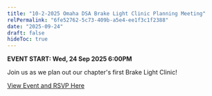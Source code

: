 ```yaml
---
title: "10-2-2025 Omaha DSA Brake Light Clinic Planning Meeting"
relPermalink: "6fe52762-5c73-409b-a5e4-ee1f3c1f2388"
date: "2025-09-24"
draft: false
hideToc: true
---
```



**EVENT START: Wed, 24 Sep 2025 6:00PM**

Join us as we plan out our chapter's first Brake Light Clinic!

[View Event and RSVP Here](https://actionnetwork.org/events/10-2-2025-omaha-dsa-brake-light-clinic-planning-meeting)
